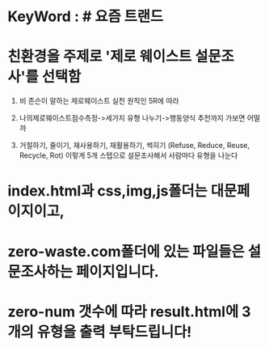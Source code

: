 # KeyWord : # 요즘 트랜드
# 친환경을 주제로 '제로 웨이스트 설문조사'를 선택함

1. 비 존슨이 말하는 제로웨이스트 실천 원칙인 5R에 따라 
2. 나의제로웨이스트점수측정->세가지 유형 나누기->행동양식 추천까지 가보면 어떨까

3. 거절하기, 줄이기, 재사용하기, 재활용하기, 썩히기 
(Refuse, Reduce, Reuse, Recycle, Rot)
이렇게 5개 스텝으로 설문조사해서 사람마다 유형을 나눈다

# index.html과 css,img,js폴더는 대문페이지이고,

# zero-waste.com폴더에 있는 파일들은 설문조사하는 페이지입니다.
# zero-num 갯수에 따라 result.html에 3개의 유형을 출력 부탁드립니다!
